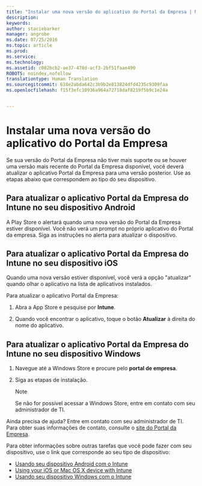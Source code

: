 ```yaml
---
title: "Instalar uma nova versão do aplicativo do Portal da Empresa | Microsoft Intune"
description: 
keywords: 
author: staciebarker
manager: angrobe
ms.date: 07/25/2016
ms.topic: article
ms.prod: 
ms.service: 
ms.technology: 
ms.assetid: c002bcb2-ae37-478d-acf3-2bf51faae490
ROBOTS: noindex,nofollow
translationtype: Human Translation
ms.sourcegitcommit: 618e2abda642c3b9b2e813824dfd4235c9309faa
ms.openlocfilehash: f15f3efc10936a964a72718daf8219f5b9c1e24a


---
```


# Instalar uma nova versão do aplicativo do Portal da Empresa

Se sua versão do Portal da Empresa não tiver mais suporte ou se houver uma versão mais recente do Portal da Empresa disponível, você deverá atualizar o aplicativo Portal da Empresa para uma versão posterior. Use as etapas abaixo que correspondem ao tipo do seu dispositivo.

## Para atualizar o aplicativo Portal da Empresa do Intune no seu dispositivo Android

A Play Store o alertará quando uma nova versão do Portal da Empresa estiver disponível. Você não verá um prompt no próprio aplicativo do Portal da empresa. Siga as instruções no alerta para atualizar o dispositivo.

## Para atualizar o aplicativo Portal da Empresa do Intune no seu dispositivo iOS

Quando uma nova versão estiver disponível, você verá a opção "atualizar" quando olhar o aplicativo na lista de aplicativos instalados.  

Para atualizar o aplicativo Portal da Empresa:

1. Abra a App Store e pesquise por **Intune**.

2. Quando você encontrar o aplicativo, toque o botão **Atualizar** à direita do nome do aplicativo.

## Para atualizar o aplicativo Portal da Empresa do Intune no seu dispositivo Windows

1.  Navegue até a Windows Store e procure pelo **portal de empresa**.

2.  Siga as etapas de instalação.

    > [!NOTE]
    > Se não for possível acessar a Windows Store, entre em contato com seu administrador de TI.


Ainda precisa de ajuda? Entre em contato com seu administrador de TI. Para obter suas informações de contato, consulte o [site do Portal da Empresa](http://portal.manage.microsoft.com).

Para obter informações sobre outras tarefas que você pode fazer com seu dispositivo, use o link que corresponde ao seu tipo de dispositivo:

- [Usando seu dispositivo Android com o Intune](using-your-android-device-with-intune.md)</br>
- [Using your iOS or Mac OS X device with Intune](using-your-ios-or-mac-os-x-device-with-intune.md)</br>
- [Usando seu dispositivo Windows com o Intune](using-your-windows-device-with-intune.md)



<!--HONumber=Jul16_HO4-->



